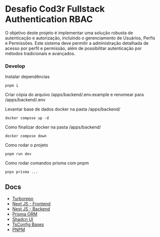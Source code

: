 # Desafio Cod3r Fullstack Authentication RBAC

O objetivo deste projeto é implementar uma solução robusta de autenticação e autorização, incluindo o gerenciamento de Usuários, Perfis e Permissões. Este sistema deve permitir a administração detalhada de acesso por perfil e permissão, além de possibilitar autenticação por métodos tradicionais e avançados.

### Develop

Instalar dependências

```
pnpm i
```

Criar cópia do arquivo /apps/backend/.env.example e renomear para /apps/backend/.env

Levantar base de dados docker na pasta /apps/backend/

```
docker compose up -d
```

Como finalizar docker na pasta /apps/backend/

```
docker compose down
```

Como rodar o projeto

```
pnpm run dev
```

Como rodar comandos prisma com pnpm

```
pnpx prisma ...
```

## Docs

- [Turborepo](https://turbo.build/repo/docs)
- [Next JS - Frontend](https://nextjs.org/docs)
- [Nest JS - Backend](https://docs.nestjs.com/)
- [Prisma ORM](https://www.prisma.io/docs)
- [Shadcn UI](https://ui.shadcn.com/docs)
- [TsConfig Bases](https://github.com/tsconfig/bases)
- [PNPM](https://pnpm.io/)
